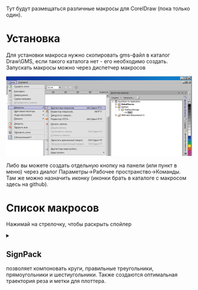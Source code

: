 Тут будут размещаться различные макросы для CorelDraw (пока только один).
<h1>Установка</h1>
Для установки макроса нужно скопировать gms-файл в каталог Draw\GMS, если такого каталога нет - его необходимо создать.<br>
Запускать макросы можно через диспетчер макросов<p>
<img src=Readme\0.png><p>
Либо вы можете создать отдельную кнопку на панели (или пункт в меню) через диалог Параметры->Рабочее пространство->Команды. Там же можно назначить иконку (иконки брать в каталоге с макросом здесь на github).
<h1>Список макросов</h1>
Нажимай на стрелочку, чтобы раскрыть спойлер
<p><details><summary><h2>SignPack</h2> позволяет компоновать круги, правильные треугольники, прямоугольники и шестиугольники. Также создаются оптимальная траектория реза и метки для плоттера.</summary>
<b>Версия CorelDraw:</b> X5 и выше. В версиях CorelDraw ниже X7 нужно будет вручную проводить сокращение количества узлов.<p>
<img src=Readme\1.png><p>
<h3>Порядок работы</h3><ol>
<li>Выделить объект для компоновки. Если выделить несколько объектов - они будут объединены в один символ.
<li>Запустить процедуру SignPack\ThisMacroStorage\Start
<li>В появившемся окне указать все необходимые параметры и нажать на пиктограмму нужной фигуры.</ol>
<h3>Параметры</h3><ul>
<ul><li><b>Ширина и высота</b> - размеры листа в миллиметрах.
<li><b>Зазор</b> - расстояние в миллиметрах между фигурами.
<li><b>Поля</b> - Поля для печати в миллиметрах.
<li><b>Верхнее поле</b> - Это поле нужно для прижима листа в плоттере.
<li><b>Метки</b> - создаёт метки для режущего плоттера, также можно задать <b>отступ</b> от меток до компоновки. Кривая будет проименована как "RegMark X00 Y00" - это необходимо для правильной работы плагина от SkyCut.
<li><b>Контур</b> - создаёт траекторию реза в виде отдельных контуров, можно также задать <b>смещение</b> внутрь объекта и <b>скругление</b> углов.
<li><b>Развернуть на 180°</b> - после компоновки все объекты будут развёрнуты на 180 градусов. Эта опция нужна для плагина от SkyCut.
<li><b>Быстрый рез</b> - Создаётся оптимальная траектория реза для компоновки без зазора. Примеры траекторий на анимации ниже</ul>
<p><table>
<tr><td align=center><img src=Readme\0.svg><td align=center><img src=Readme\1.svg>
<tr><td align=center><img src=Readme\2.svg><td align=center><img src=Readme\3.svg>
</table></details>

